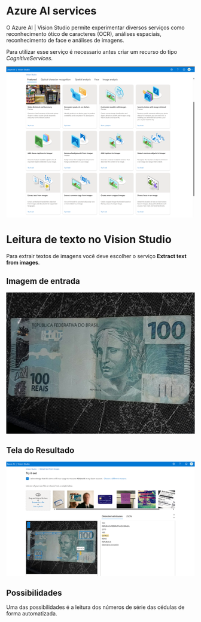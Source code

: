 #  Azure AI services
O Azure AI | Vision Studio permite experimentar diversos serviços como reconhecimento ótico de caracteres (OCR), análises espaciais, reconhecimento de face e análises de imagens.

Para utilizar esse serviço é necessario antes criar um recurso do tipo *CognitiveServices*.

![Tela Vision Studio](/VisionStudio.png)

# Leitura de texto no Vision Studio
Para extrair textos de imagens você deve escolher o serviço **Extract text from images**.

## Imagem de entrada
![Imagem 100 reais](/inputs/img_100.jpg)

## Tela do Resultado
![Resultado](/output/Resultado.png)

## Possibilidades
Uma das possibilidades é a leitura dos números de série das cédulas de forma automatizada.
